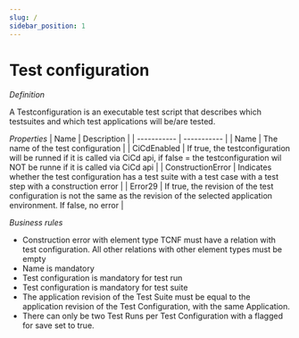 ```yaml
---
slug: /
sidebar_position: 1
---
```

# Test configuration 

*Definition*

A Testconfiguration is an executable test script that describes which testsuites and which test applications will be/are tested. 

*Properties*
| Name | Description |
| ----------- | ----------- |
| Name | The name of the test configuration |
| CiCdEnabled | If true,  the testconfiguration will be runned if it is called via CiCd api, if false = the testconfiguration wil NOT be runne if it is called via CiCd api |
| ConstructionError | Indicates whether the test configuration has a test suite with a test case with a test step with a construction error |
| Error29 | If true, the revision of the test configuration is not the same as the revision of the selected application environment. If false, no error |

*Business rules*
- Construction error with element type TCNF must have a relation with test configuration. All other relations with other element types must be empty
- Name is mandatory
- Test configuration is mandatory for test run
- Test configuration is mandatory for test suite
- The application revision of the Test Suite must be equal to the application revision of the Test Configuration, with the same Application.
- There can only be two Test Runs per Test Configuration with a flagged for save set to true.